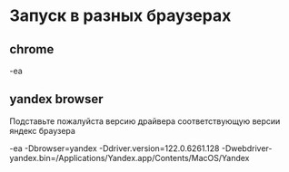 # Запуск в разных браузерах

## chrome
-ea

## yandex browser
Подставьте пожалуйста версию драйвера соответствующую версии яндекс браузера

-ea -Dbrowser=yandex -Ddriver.version=122.0.6261.128 -Dwebdriver-yandex.bin=/Applications/Yandex.app/Contents/MacOS/Yandex